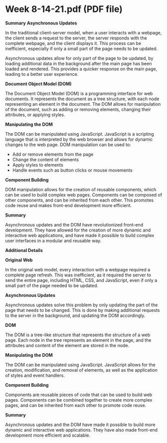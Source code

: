 # Week 8-14-21.pdf (PDF file)
**Summary**
**Asynchronous Updates**

In the traditional client-server model, when a user interacts with a webpage, the client sends a request to the server, the server responds with the complete webpage, and the client displays it. This process can be inefficient, especially if only a small part of the page needs to be updated.

Asynchronous updates allow for only part of the page to be updated, by loading additional data in the background after the main page has been loaded and rendered. This provides a quicker response on the main page, leading to a better user experience.

**Document Object Model (DOM)**

The Document Object Model (DOM) is a programming interface for web documents. It represents the document as a tree structure, with each node representing an element in the document. The DOM allows for manipulation of the document, such as adding or removing elements, changing their attributes, or applying styles.

**Manipulating the DOM**

The DOM can be manipulated using JavaScript. JavaScript is a scripting language that is interpreted by the web browser and allows for dynamic changes to the web page. DOM manipulation can be used to:

* Add or remove elements from the page
* Change the content of elements
* Apply styles to elements
* Handle events such as button clicks or mouse movements

**Component Building**

DOM manipulation allows for the creation of reusable components, which can be used to build complex web pages. Components can be composed of other components, and can be inherited from each other. This promotes code reuse and makes front-end development more efficient.

**Summary**

Asynchronous updates and the DOM have revolutionized front-end development. They have allowed for the creation of more dynamic and interactive web applications, and have made it possible to build complex user interfaces in a modular and reusable way.

**Additional Details**

**Original Web**

In the original web model, every interaction with a webpage required a complete page refresh. This was inefficient, as it required the server to send the entire page, including HTML, CSS, and JavaScript, even if only a small part of the page needed to be updated.

**Asynchronous Updates**

Asynchronous updates solve this problem by only updating the part of the page that needs to be changed. This is done by making additional requests to the server in the background, and updating the DOM accordingly.

**DOM**

The DOM is a tree-like structure that represents the structure of a web page. Each node in the tree represents an element in the page, and the attributes and content of the element are stored in the node.

**Manipulating the DOM**

The DOM can be manipulated using JavaScript. JavaScript allows for the creation, modification, and removal of elements, as well as the application of styles and event handlers.

**Component Building**

Components are reusable pieces of code that can be used to build web pages. Components can be combined together to create more complex pages, and can be inherited from each other to promote code reuse.

**Summary**

Asynchronous updates and the DOM have made it possible to build more dynamic and interactive web applications. They have also made front-end development more efficient and scalable.
